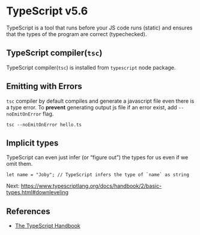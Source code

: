 # TypeScript v5.6

TypeScript is a tool that runs before your JS code runs (static) and ensures that the types of the program are correct (typechecked).

## TypeScript compiler(`tsc`)
TypeScript compiler(`tsc`) is installed from `typescript` node package.

## Emitting with Errors
`tsc` compiler by default compiles and generate a javascript file even there is a type error. To **prevent** generating output js file if an error exist, add `--noEmitOnError` flag.
```shell
tsc --noEmitOnError hello.ts
```

## Implicit types
TypeScript can even just infer (or “figure out”) the types for us even if we omit them. 
```
let name = "Joby"; // TypeScript infers the type of `name` as string
```

Next: https://www.typescriptlang.org/docs/handbook/2/basic-types.html#downleveling


## References
- [The TypeScript Handbook](https://www.typescriptlang.org/docs/handbook/intro.html)
